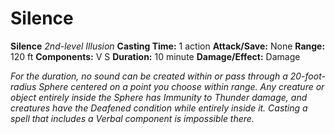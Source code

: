 # Silence

**Silence**
_2nd-level Illusion_
**Casting Time:** 1 action
**Attack/Save:** None
**Range:** 120 ft
**Components:** V S
**Duration:** 10 minute
**Damage/Effect:** Damage

*For the duration, no sound can be created within or pass through a 20-foot-radius Sphere centered on a point you choose within range. Any creature or object entirely inside the Sphere has Immunity to Thunder damage, and creatures have the Deafened condition while entirely inside it. Casting a spell that includes a Verbal component is impossible there.*